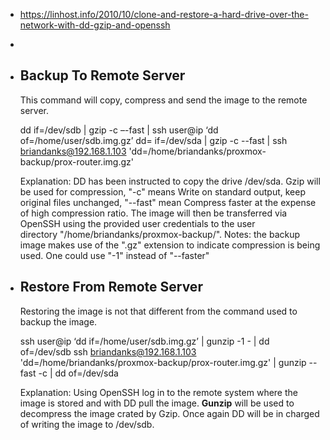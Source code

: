 - https://linhost.info/2010/10/clone-and-restore-a-hard-drive-over-the-network-with-dd-gzip-and-openssh
-
- ## Backup To Remote Server
  This command will copy, compress and send the image to the remote server.
  
  dd if=/dev/sdb | gzip -c –-fast | ssh user@ip ‘dd of=/home/user/sdb.img.gz’
  dd= if=/dev/sda | gzip -c --fast | ssh briandanks@192.168.1.103 'dd=/home/briandanks/proxmox-backup/prox-router.img.gz'
  
  Explanation: DD has been instructed to copy the drive /dev/sda. Gzip will be used for compression, "-c" means Write on standard output, keep original files unchanged, "--fast" mean Compress faster at the expense of high compression ratio. The image will then be transferred via OpenSSH using the provided user credentials to the user directory "/home/briandanks/proxmox-backup/".
  Notes: the backup image makes use of the ".gz" extension to indicate compression is being used. One could use "-1" instead of "--faster"
- ## Restore From Remote Server
  Restoring the image is not that different from the command used to backup the image.
  
  ssh user@ip ‘dd if=/home/user/sdb.img.gz’ | gunzip -1 - | dd of=/dev/sdb
  ssh briandanks@192.168.1.103 'dd=/home/briandanks/proxmox-backup/prox-router.img.gz' | gunzip --fast -c | dd of=/dev/sda
  
  Explanation: Using OpenSSH log in to the remote system where the image is stored and with DD pull the image. **Gunzip** will be used to decompress the image crated by Gzip. Once again DD will be in charged of writing the image to /dev/sdb.
